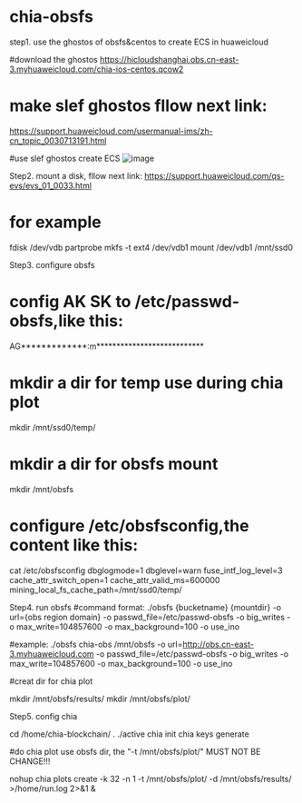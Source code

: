 # chia-obsfs


step1. use the ghostos of obsfs&centos to create ECS in huaweicloud

#download the ghostos
https://hicloudshanghai.obs.cn-east-3.myhuaweicloud.com/chia-ios-centos.qcow2

# make slef ghostos fllow next link:
https://support.huaweicloud.com/usermanual-ims/zh-cn_topic_0030713191.html

#use slef ghostos create ECS
![image](https://user-images.githubusercontent.com/32640053/116501938-bd7c9380-a8e4-11eb-8e7f-756a500c7ce0.png)


Step2.  mount a disk, fllow next link:
https://support.huaweicloud.com/qs-evs/evs_01_0033.html

# for example

fdisk /dev/vdb
partprobe
mkfs -t ext4 /dev/vdb1
mount /dev/vdb1 /mnt/ssd0

Step3. configure obsfs

# config AK SK to /etc/passwd-obsfs,like this:

AG*************:m***************************

# mkdir a dir for temp use during chia plot
mkdir /mnt/ssd0/temp/

# mkdir a dir for obsfs mount
mkdir /mnt/obsfs

# configure /etc/obsfsconfig,the content like this:
cat /etc/obsfsconfig 
dbglogmode=1
dbglevel=warn
fuse_intf_log_level=3
cache_attr_switch_open=1
cache_attr_valid_ms=600000
mining_local_fs_cache_path=/mnt/ssd0/temp/

Step4. run obsfs
#command format:
./obsfs {bucketname} {mountdir} -o url={obs region domain} -o passwd_file=/etc/passwd-obsfs -o big_writes -o max_write=104857600 -o max_background=100 -o use_ino

#example:
./obsfs chia-obs /mnt/obsfs -o url=http://obs.cn-east-3.myhuaweicloud.com -o passwd_file=/etc/passwd-obsfs -o big_writes -o max_write=104857600 -o max_background=100 -o use_ino

#creat dir for chia plot

mkdir /mnt/obsfs/results/ 
mkdir /mnt/obsfs/plot/

Step5. config chia 

cd /home/chia-blockchain/
. ./active
chia init
chia keys generate

#do chia plot use obsfs dir, the "-t /mnt/obsfs/plot/" MUST NOT BE CHANGE!!!

nohup chia plots create -k 32 -n 1 -t /mnt/obsfs/plot/ -d /mnt/obsfs/results/  >/home/run.log 2>&1 &


